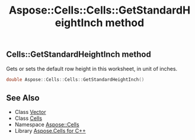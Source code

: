 ﻿---
title: Aspose::Cells::Cells::GetStandardHeightInch method
linktitle: GetStandardHeightInch
second_title: Aspose.Cells for C++ API Reference
description: 'Aspose::Cells::Cells::GetStandardHeightInch method. Gets or sets the default row height in this worksheet, in unit of inches in C++.'
type: docs
weight: 4000
url: /cpp/aspose.cells/cells/getstandardheightinch/
---
## Cells::GetStandardHeightInch method


Gets or sets the default row height in this worksheet, in unit of inches.

```cpp
double Aspose::Cells::Cells::GetStandardHeightInch()
```

## See Also

* Class [Vector](../../vector/)
* Class [Cells](../)
* Namespace [Aspose::Cells](../../)
* Library [Aspose.Cells for C++](../../../)

